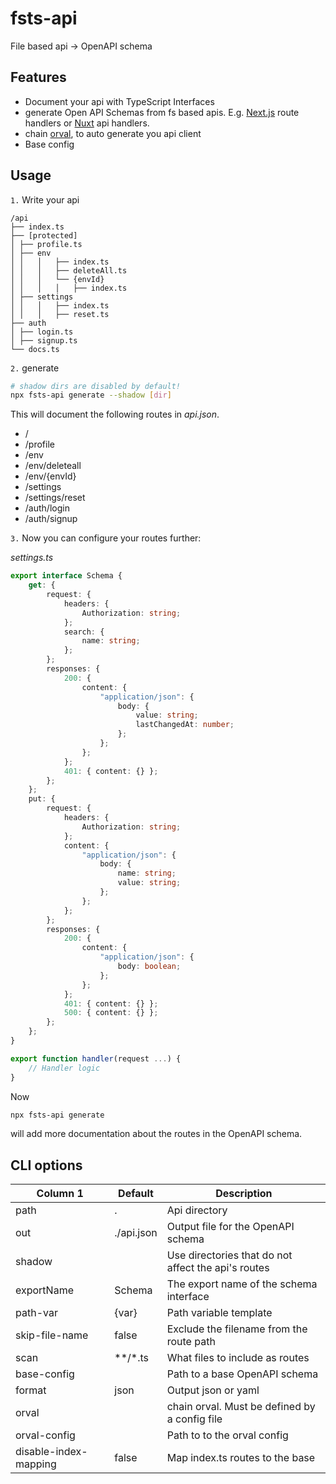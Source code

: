 # fsts-api

File based api -> OpenAPI schema

## Features

-   Document your api with TypeScript Interfaces
-   generate Open API Schemas from fs based apis.
    E.g. [Next.js](https://nextui.org) route handlers or [Nuxt](https://nuxt.com) api handlers.
-   chain [orval](https://orval.dev), to auto generate you api client
-   Base config

## Usage

`1.` Write your api

```
/api
├── index.ts
├── [protected]
│ ├── profile.ts
│ ├── env
│ │   │   ├── index.ts
│ │   │   ├── deleteAll.ts
│ │   │   └── {envId}
│ │   │   │   ├── index.ts
│ ├── settings
│ │   │   ├── index.ts
│ │   │   ├── reset.ts
├── auth
│ ├── login.ts
│ ├── signup.ts
└── docs.ts
```

`2.` generate

```bash
# shadow dirs are disabled by default!
npx fsts-api generate --shadow [dir]
```

This will document the following routes in _api.json_.

-   /
-   /profile
-   /env
-   /env/deleteall
-   /env/{envId}
-   /settings
-   /settings/reset
-   /auth/login
-   /auth/signup

`3.` Now you can configure your routes further:

_settings.ts_

```ts
export interface Schema {
    get: {
        request: {
            headers: {
                Authorization: string;
            };
            search: {
                name: string;
            };
        };
        responses: {
            200: {
                content: {
                    "application/json": {
                        body: {
                            value: string;
                            lastChangedAt: number;
                        };
                    };
                };
            };
            401: { content: {} };
        };
    };
    put: {
        request: {
            headers: {
                Authorization: string;
            };
            content: {
                "application/json": {
                    body: {
                        name: string;
                        value: string;
                    };
                };
            };
        };
        responses: {
            200: {
                content: {
                    "application/json": {
                        body: boolean;
                    };
                };
            };
            401: { content: {} };
            500: { content: {} };
        };
    };
}

export function handler(request ...) {
    // Handler logic
}
```

Now

```bash
npx fsts-api generate
```

will add more documentation about the routes in the OpenAPI schema.

## CLI options

| Column 1              | Default    | Description                                         |
| --------------------- | ---------- | --------------------------------------------------- |
| path                  | .          | Api directory                                       |
| out                   | ./api.json | Output file for the OpenAPI schema                  |
| shadow                |            | Use directories that do not affect the api's routes |
| exportName            | Schema     | The export name of the schema interface             |
| path-var              | {var}      | Path variable template                              |
| skip-file-name        | false      | Exclude the filename from the route path            |
| scan                  | \*\*/\*.ts | What files to include as routes                     |
| base-config           |            | Path to a base OpenAPI schema                       |
| format                | json       | Output json or yaml                                 |
| orval                 |            | chain orval. Must be defined by a config file       |
| orval-config          |            | Path to to the orval config                         |
| disable-index-mapping | false      | Map index.ts routes to the base                     |
